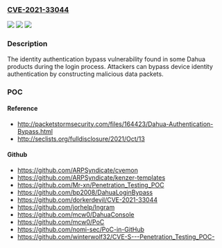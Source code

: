 ### [CVE-2021-33044](https://cve.mitre.org/cgi-bin/cvename.cgi?name=CVE-2021-33044)
![](https://img.shields.io/static/v1?label=Product&message=Some%20Dahua%20IP%20Camera%2C%20Video%20Intercom%2C%20PTZ%20Dome%20Camera%2C%20Thermal%20Camera%20devices&color=blue)
![](https://img.shields.io/static/v1?label=Version&message=n%2Fa&color=blue)
![](https://img.shields.io/static/v1?label=Vulnerability&message=Improper%20Authentication&color=brighgreen)

### Description

The identity authentication bypass vulnerability found in some Dahua products during the login process. Attackers can bypass device identity authentication by constructing malicious data packets.

### POC

#### Reference
- http://packetstormsecurity.com/files/164423/Dahua-Authentication-Bypass.html
- http://seclists.org/fulldisclosure/2021/Oct/13

#### Github
- https://github.com/ARPSyndicate/cvemon
- https://github.com/ARPSyndicate/kenzer-templates
- https://github.com/Mr-xn/Penetration_Testing_POC
- https://github.com/bp2008/DahuaLoginBypass
- https://github.com/dorkerdevil/CVE-2021-33044
- https://github.com/jorhelp/Ingram
- https://github.com/mcw0/DahuaConsole
- https://github.com/mcw0/PoC
- https://github.com/nomi-sec/PoC-in-GitHub
- https://github.com/winterwolf32/CVE-S---Penetration_Testing_POC-

